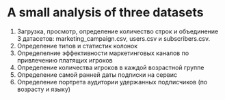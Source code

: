 # A small analysis of three datasets
1)  Загрузка, просмотр, определение количество строк и объединение 3 датасетов: marketing_campaign.csv, users.csv и subscribers.csv.
2)  Определение типов и статистик колонок
3)  Определелние эффективности маркетинговых каналов по привлечению платящих игроков
4)  Определение количества игроков в каждой возрастной группе
5)  Определение самой ранней даты подписки на сервис
6)  Определение портрета аудитории удержанных подписчиков (по возрасту и языку)
